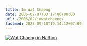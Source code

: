```yaml
---
title: Im Wat Chaeng
date: 2006-02-07T03:17:00+00:00
url: /2006/02/imwatchaeng/
lastmod: 2023-09-10T19:14:12+07:00
---
```

[![Wat Chaeng in Nathon][1]][2]

 [1]: //static.flickr.com/19/96079097_581ee85293.jpg
 [2]: http://www.flickr.com/photos/schreibblogade/96079097/ "Wat Chaeng in Nathon"
